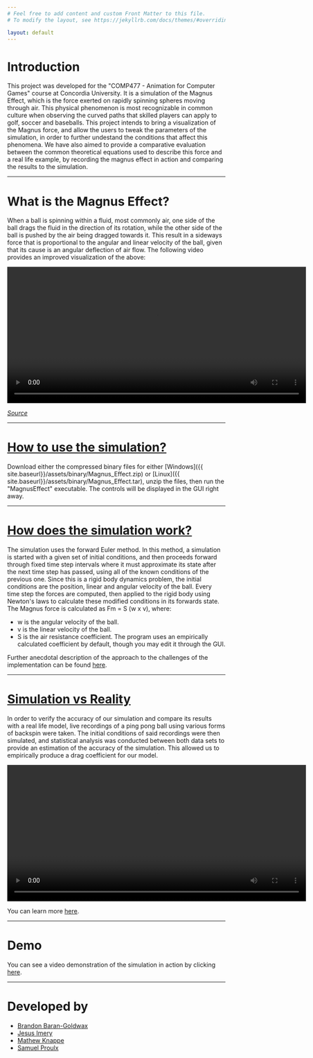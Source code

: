 ```yaml
---
# Feel free to add content and custom Front Matter to this file.
# To modify the layout, see https://jekyllrb.com/docs/themes/#overriding-theme-defaults

layout: default
---
```


# Introduction

This project was developed for the "COMP477 - Animation for Computer Games" course at Concordia University.
It is a simulation of the Magnus Effect, which is the force exerted on rapidly spinning spheres moving through air.
This physical phenomenon is most recognizable in common culture when observing the curved paths that skilled players
can apply to golf, soccer and baseballs. This project intends to bring a visualization of the Magnus force, and allow
the users to tweak the parameters of the simulation, in order to further undestand the conditions that affect this phenomena.
We have also aimed to provide a comparative evaluation between the common theoretical equations used to describe this
force and a real life example, by recording the magnus effect in action and comparing the results to the simulation.

* * *

# What is the Magnus Effect?

When a ball is spinning within a fluid, most commonly air, one side of the ball drags the fluid in the direction of
its rotation, while the other side of the ball is pushed by the air being dragged towards it. This result in a
sideways force that is proportional to the angular and linear velocity of the ball, given that its cause is an angular
deflection of air flow. The following video provides an improved visualization of the above:

<video controls width="690" height="315">
	<source src="{{site.baseurl}}assets/video/magnus-effect-explanation.webm" type="video/webm">
</video>

_[Source](https://youtu.be/2OSrvzNW9FE)_

* * *

# [How to use the simulation?](./howTo)

Download either the compressed binary files for either [Windows]({{ site.baseurl}}/assets/binary/Magnus_Effect.zip) or 
[Linux]({{ site.baseurl}}/assets/binary/Magnus_Effect.tar), unzip the files, then run the "MagnusEffect" executable. 
The controls will be displayed in the GUI right away. 

* * *

# [How does the simulation work?](./implementation)

The simulation uses the forward Euler method. In this method, a simulation is started with a given set of initial conditions, 
and then proceeds forward through fixed time step intervals where it must approximate its state after the next time step has 
passed, using all of the known conditions of the previous one. Since this is a rigid body dynamics problem, the initial conditions 
are the position, linear and angular velocity of the ball. Every time step the forces are computed, then applied to the rigid body 
using Newton's laws to calculate these modified conditions in its forwards state. The Magnus force is calculated as Fm = S (w x v), 
where:

* w is the angular velocity of the ball.
* v is the linear velocity of the ball.
* S is the air resistance coefficient. The program uses an empirically calculated coefficient by default, though you may edit it 
through the GUI.

Further anecdotal description of the approach to the challenges of the implementation can be found [here](./implementation).

* * *

# [Simulation vs Reality](./comparison)

In order to verify the accuracy of our simulation and compare its results with a real life model, live recordings of a ping pong ball 
using various forms of backspin were taken. The initial conditions of said recordings were then simulated, and statistical analysis 
was conducted between both data sets to provide an estimation of the accuracy of the simulation. This allowed us to empirically produce
a drag coefficient for our model.

<video controls width="690" height="315">
	<source src="{{site.baseurl}}assets/video/comparison.webm" type="video/webm">
</video>

You can learn more [here](./comparison).

* * *

# Demo

You can see a video demonstration of the simulation in action by clicking [here](./demo).

* * *

# Developed by

* [Brandon Baran-Goldwax](https://github.com/BGoldwax)
* [Jesus Imery](https://github.com/Yisas)
* [Mathew Knappe](https://github.com/MatKnappe)
* [Samuel Proulx](https://github.com/proulxsamuel)